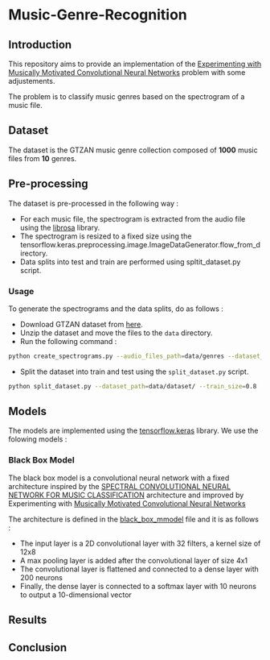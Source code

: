 # Music-Genre-Recognition

## Introduction
This repository aims to provide an implementation of the [Experimenting with Musically Motivated
Convolutional Neural Networks](https://nubo.ircam.fr/index.php/s/27NkneQw8oBnY8P) problem with some adjustements.

The problem is to classify music genres based on the spectrogram of a music file.

## Dataset
The dataset is the GTZAN music genre collection composed of **1000** music files from **10** genres.

## Pre-processing
The dataset is pre-processed in the following way :
* For each music file, the spectrogram is extracted from the audio file using the [librosa](https://librosa.github.io/librosa/) library.
* The spectrogram is resized to a fixed size using the tensorflow.keras.preprocessing.image.ImageDataGenerator.flow_from_directory.
* Data splits into test and train are performed using spltit_dataset.py script.
### Usage 
 To generate the spectrograms and the data splits, do as follows :
 * Download GTZAN dataset from [here](http://opihi.cs.uvic.ca/sound/genres.tar.gz).
 * Unzip the dataset and move the files to the `data` directory.
 * Run the following command :
```bash
python create_spectrograms.py --audio_files_path=data/genres --dataset_path=data/dataset/ 
```
* Split the dataset into train and test using the `split_dataset.py` script.
```bash
python split_dataset.py --dataset_path=data/dataset/ --train_size=0.8
```

## Models
The models are implemented using the [tensorflow.keras](https://www.tensorflow.org/api_docs/python/tf/keras) library.
We use the folowing models :
### Black Box Model 
The black box model is a convolutional neural network with a fixed architecture inspired by the [SPECTRAL CONVOLUTIONAL NEURAL NETWORK FOR 
MUSIC CLASSIFICATION](https://publik.tuwien.ac.at/files/publik_255986.pdf) architecture and improved by Experimenting with [Musically Motivated Convolutional Neural Networks](http://jordipons.me/media/CBMI16.pdf)

The architecture is defined in the [black_box_mmodel](model_architecture.py) file and it is as follows :
* The input layer is a 2D convolutional layer with 32 filters, a kernel size of 12x8
* A max pooling layer is added after the convolutional layer of size 4x1
* The convolutional layer is flattened and connected to a dense layer with 200 neurons
* Finally, the dense layer is connected to a softmax layer with 10 neurons to output a 10-dimensional vector




## Results

## Conclusion




